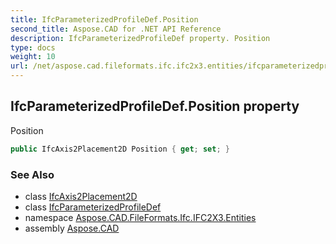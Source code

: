 ```yaml
---
title: IfcParameterizedProfileDef.Position
second_title: Aspose.CAD for .NET API Reference
description: IfcParameterizedProfileDef property. Position
type: docs
weight: 10
url: /net/aspose.cad.fileformats.ifc.ifc2x3.entities/ifcparameterizedprofiledef/position/
---
```

## IfcParameterizedProfileDef.Position property

Position

```csharp
public IfcAxis2Placement2D Position { get; set; }
```

### See Also

* class [IfcAxis2Placement2D](../../ifcaxis2placement2d/)
* class [IfcParameterizedProfileDef](../)
* namespace [Aspose.CAD.FileFormats.Ifc.IFC2X3.Entities](../../ifcparameterizedprofiledef/)
* assembly [Aspose.CAD](../../../)


